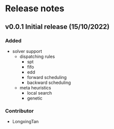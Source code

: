 # Release notes

## v0.0.1 Initial release (15/10/2022)

### Added
- solver support
    - dispatching rules
        - spt
        - fifo
        - edd
        - forward scheduling
        - backward scheduling
    - meta heuristics
        - local search
        - genetic

### Contributor
- LongxingTan
